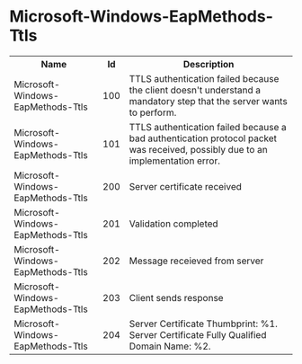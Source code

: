 # Microsoft-Windows-EapMethods-Ttls

<table>
<colgroup><col/><col/><col/></colgroup>
<tr><th>Name</th><th>Id</th><th>Description</th></tr>
<tr><td>Microsoft-Windows-EapMethods-Ttls</td><td>100</td><td>TTLS authentication failed because the client doesn&#39;t understand a mandatory step that the server wants to perform.</td></tr>
<tr><td>Microsoft-Windows-EapMethods-Ttls</td><td>101</td><td>TTLS authentication failed because a bad authentication protocol packet was received, possibly due to an implementation error.</td></tr>
<tr><td>Microsoft-Windows-EapMethods-Ttls</td><td>200</td><td>Server certificate received</td></tr>
<tr><td>Microsoft-Windows-EapMethods-Ttls</td><td>201</td><td>Validation completed</td></tr>
<tr><td>Microsoft-Windows-EapMethods-Ttls</td><td>202</td><td>Message receieved from server</td></tr>
<tr><td>Microsoft-Windows-EapMethods-Ttls</td><td>203</td><td>Client sends response</td></tr>
<tr><td>Microsoft-Windows-EapMethods-Ttls</td><td>204</td><td>Server Certificate Thumbprint: %1. Server Certificate Fully Qualified Domain Name: %2.</td></tr>
</table>
